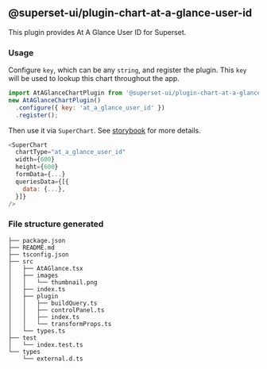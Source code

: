 ## @superset-ui/plugin-chart-at-a-glance-user-id



This plugin provides At A Glance User ID for Superset.

### Usage

Configure `key`, which can be any `string`, and register the plugin. This `key` will be used to lookup this chart throughout the app.

```js
import AtAGlanceChartPlugin from '@superset-ui/plugin-chart-at-a-glance-user-id';
new AtAGlanceChartPlugin()
  .configure({ key: 'at_a_glance_user_id' })
  .register();
```

Then use it via `SuperChart`. See [storybook](https://apache-superset.github.io/superset-ui/?selectedKind=plugin-chart-at-a-glance-user-id) for more details.

```js
<SuperChart
  chartType="at_a_glance_user_id"
  width={600}
  height={600}
  formData={...}
  queriesData={[{
    data: {...},
  }]}
/>
```

### File structure generated

```
├── package.json
├── README.md
├── tsconfig.json
├── src
│   ├── AtAGlance.tsx
│   ├── images
│   │   └── thumbnail.png
│   ├── index.ts
│   ├── plugin
│   │   ├── buildQuery.ts
│   │   ├── controlPanel.ts
│   │   ├── index.ts
│   │   └── transformProps.ts
│   └── types.ts
├── test
│   └── index.test.ts
└── types
    └── external.d.ts
```
